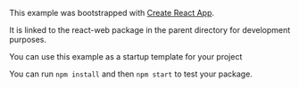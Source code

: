 This example was bootstrapped with [Create React App](https://github.com/facebook/create-react-app).

It is linked to the react-web package in the parent directory for development purposes.

You can use this example as a startup template for your project

You can run `npm install` and then `npm start` to test your package.
